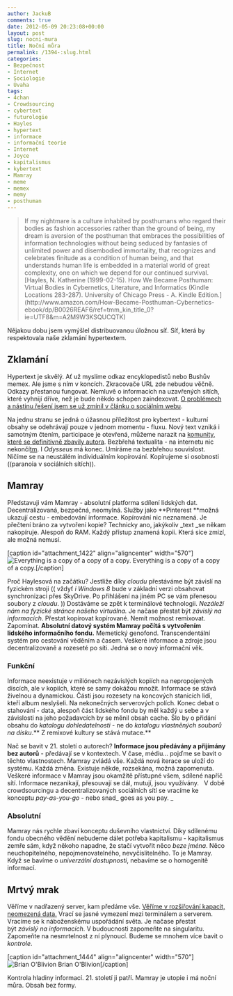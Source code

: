 ```yaml
---
author: JackuB
comments: true
date: 2012-05-09 20:23:08+00:00
layout: post
slug: nocni-mura
title: Noční můra
permalink: /1394-:slug.html
categories:
- Bezpečnost
- Internet
- Sociologie
- Úvaha
tags:
- 4chan
- Crowdsourcing
- cybertext
- futurologie
- Hayles
- hypertext
- informace
- informační teorie
- Internet
- Joyce
- kapitalismus
- kybertext
- Mamray
- meme
- memex
- memy
- posthuman
---
```


<blockquote>If my nightmare is a culture inhabited by posthumans who regard their bodies as fashion accessories rather than the ground of being, my dream is aversion of the posthuman that embraces the possibilities of information technologies without being seduced by fantasies of unlimited power and disembodied immortality, that recognizes and celebrates finitude as a condition of human being, and that understands human life is embedded in a material world of great complexity, one on which we depend for our continued survival. [Hayles, N. Katherine (1999-02-15). How We Became Posthuman: Virtual Bodies in Cybernetics, Literature, and Informatics (Kindle Locations 283-287). University of Chicago Press - A. Kindle Edition.](http://www.amazon.com/How-Became-Posthuman-Cybernetics-ebook/dp/B0026REAF6/ref=tmm_kin_title_0?ie=UTF8&m=A2M9W3KSQUCQTK)</blockquote>


Nějakou dobu jsem vymýšlel distribuovanou úložnou síť. Síť, která by respektovala naše zklamání hypertextem.


## Zklamání


Hypertext je skvělý. Ať už myslíme odkaz encyklopedistů nebo Bushův memex. Ale jsme s ním v koncích. Zkracovače URL zde nebudou věčně. Odkazy přestanou fungovat. Nemluvě o informacích na uzavřených sítích, které vyhnijí dříve, než je bude někdo schopen zaindexovat. [O problémech a nástinu řešení jsem se už zmínil v článku o sociálním webu](http://jedenbod.cz/1165-socialni-kanal.html).

Na jednu stranu se jedná o úžasnou příležitost pro kybertext - kulturní obsahy se odehrávají pouze v jednom momentu - fluxu. Nový text vzniká i samotným čtením, participace je otevřená, můžeme narazit na [komunity, které se definitivně zbavily autora](http://jedenbod.cz/1349-b-je-ztracena-umelecka-komunita.html). Bezbřehá textualita - na internetu nic nekončí[tm](https://plus.google.com/103336973914351575814/posts). I _Odysseus_ má konec. Umíráme na bezbřehou souvislost. Ničíme se na neustálém individuálním kopírování. Kopírujeme si osobnosti ((paranoia v sociálních sítích)).


## Mamray


Představuji vám Mamray - absolutní platforma sdílení lidských dat. Decentralizovaná, bezpečná, neomylná. Služby jako **Pinterest **možná ukazují cestu - embedování informace. Kopírování nic neznamená. Je přečtení bráno za vytvoření kopie? Technicky ano, jakýkoliv _text _se někam nakopíruje. Alespoň do RAM. Každý přístup znamená kopii. Která sice zmizí, ale možná nemusí.

[caption id="attachment_1422" align="aligncenter" width="570"]![Everything is a copy of a copy of a copy.](http://jedenbod.cz/wp-content/uploads/2012/05/fight_club_edward_norton_3-570x239.jpg) Everything is a copy of a copy of a copy.[/caption]

Proč Haylesová na začátku? Jestliže díky _cloudu_ přestáváme být závislí na fyzickém stroji (( vždyť _i Windows 8_ bude v základní verzi obsahovat synchronizaci přes SkyDrive. Po přihlášení na jiném PC se vám přenesou soubory z _cloudu_. )) Dostáváme se zpět k terminálové technologii. _Nezáleží nám na fyzické stránce našeho virtuálna._ Je načase přestat být _závislý na informacích_. Přestat kopírovat kopírované. Nemít možnost remixovat. Zapomínat. **Absolutní datový systém Mamray počítá s vytvořením lidského informačního fondu.** Memetický genofond. Transcendentální systém pro cestování věděním a časem. Veškeré informace a zdroje jsou decentralizovaně a rozeseté po síti. Jedná se o nový informační věk.


### Funkční


Informace neexistuje v miliónech nezávislých kopiích na nepropojených discích, ale v kopiích, které se samy dokážou množit. Informace se stává živelnou a dynamickou. Části jsou rozesety na koncových stanicích lidí, kteří album neslyšeli. Na nekonečných serverových polích. Konec debat o stahování - data, alespoň část lidského fondu by měl každý u sebe a v závislosti na jeho požadavcích by se měnil obsah cache. Šlo by o přidání obsahu do _katalogu dohledatelnosti_ - ne do _katalogu vlastněných souborů na disku_.** Z remixové kultury se stává mutace.**

Nač se bavit v 21. století o autorech? **Informace jsou předávány a přijímány bez autorů** - předávají se v kontextech. V čase, médiu... pojďme se bavit o těchto vlastnostech. Mamray zvládá vše. Každá nová iterace se uloží do systému. Každá změna. Existuje někde, rozsekána, možná zapomenuta. Veškeré informace v Mamray jsou okamžitě přístupné všem, sdílené napříč sítí. Informace nezanikají, přesouvají se dál, mutují, jsou využívány.   V době crowdsourcingu a decentralizovaných sociálních sítí se vracíme ke konceptu _pay-as-you-go_ - nebo snad_ goes as you pay. _


### Absolutní


Mamray nás rychle zbaví konceptu duševního vlastnictví. Díky sdílenému fondu obecného vědění nebudeme dálet potřeba kapitalismu - kapitalismus zemře sám, když někoho napadne, že stačí vytvořit něco _beze jména_. Něco neuchopitelného, nepojmenovatelného, nevyčíslitelného. To je Mamray. Když se bavíme o _univerzální dostupnosti_, nebavíme se o homogenitě informací.


## Mrtvý mrak


Věříme v nadřazený server, kam předáme vše. [Věříme v rozšiřování kapacit, neomezená data.](http://www.spacemonkey.com/) Vrací se jasné vymezení mezi terminálem a serverem. Vracíme se k náboženskému uspořádání světa. Je načase přestat být _závislý na informacích_. V budoucnosti zapomeňte na singularitu. Zapomeňte na nesmrtelnost z ní plynoucí. Budeme se mnohem více bavit o _kontrole_.

[caption id="attachment_1444" align="aligncenter" width="570"]![Brian O'Blivion](http://jedenbod.cz/wp-content/uploads/2012/05/videodrome-brian-570x349.png) Brian O'Blivion[/caption]

Kontrola hladiny informací. 21. století ji patří.
Mamray je utopie i má noční můra. Obsah bez formy.
